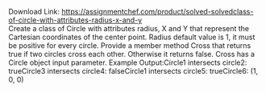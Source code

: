 Download Link: https://assignmentchef.com/product/solved-solvedclass-of-circle-with-attributes-radius-x-and-y
<br>
Create a class of Circle with attributes radius, X and Y that represent the Cartesian coordinates of the center point. Radius default value is 1, it must be positive for every circle. Provide a member method Cross that returns true if two circles cross each other. Otherwise it returns false. Cross has a Circle object input parameter. Example Output:Circle1 intersects circle2: trueCircle3 intersects circle4: falseCircle1 intersects circle5: trueCircle6: (1, 0, 0)